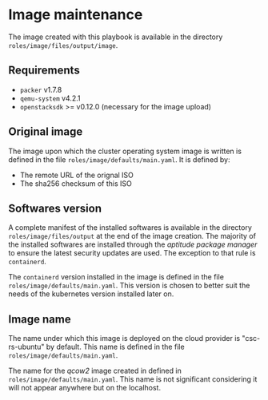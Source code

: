# Image maintenance

The image created with this playbook is available in the directory `roles/image/files/output/image`.

## Requirements

- `packer` v1.7.8
- `qemu-system` v4.2.1
- `openstacksdk` >= v0.12.0 (necessary for the image upload)

## Original image

The image upon which the cluster operating system image is written is defined in the file `roles/image/defaults/main.yaml`. It is defined by:

- The remote URL of the orignal ISO
- The sha256 checksum of this ISO

## Softwares version

A complete manifest of the installed softwares is available in the directory `roles/image/files/output` at the end of the image creation. The majority of the installed softwares are installed through the *aptitude package manager* to ensure the latest security updates are used. The exception to that rule is `containerd`.

The `containerd` version installed in the image is defined in the file `roles/image/defaults/main.yaml`. This version is chosen to better suit the needs of the kubernetes version installed later on.

## Image name

The name under which this image is deployed on the cloud provider is "csc-rs-ubuntu" by default. This name is defined in the file `roles/image/defaults/main.yaml`.

The name for the *qcow2* image created in defined in `roles/image/defaults/main.yaml`. This name is not significant considering it will not appear anywhere but on the localhost.
